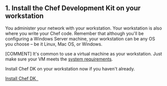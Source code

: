 ## 1. Install the Chef Development Kit on your workstation

You administer your network with your workstation. Your workstation is also where you write your Chef code. Remember that although you'll be configuring a Windows Server machine, your workstation can be any OS you choose &ndash; be it Linux, Mac OS, or Windows.

[COMMENT] It's common to use a virtual machine as your workstation. Just make sure your VM meets the [system requirements](https://docs.chef.io/install_dk.html#review-prerequisites).

Install Chef DK on your workstation now if you haven't already.

<a class='accent-button radius' href='https://downloads.chef.io/chef-dk/' target='_blank'>Install Chef DK&nbsp;&nbsp;<i class='fa fa-external-link'></i></a>
